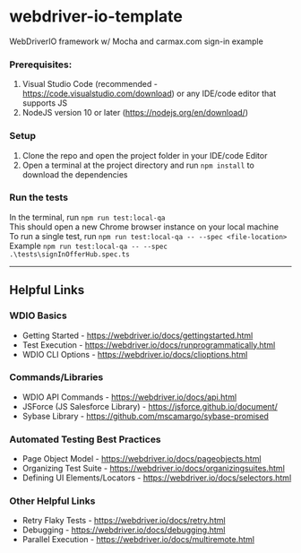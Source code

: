 # webdriver-io-template
WebDriverIO framework w/ Mocha and carmax.com sign-in example

### Prerequisites:
1. Visual Studio Code (recommended - https://code.visualstudio.com/download) or any IDE/code editor that supports JS
2. NodeJS version 10 or later (https://nodejs.org/en/download/) 

### Setup
1. Clone the repo and open the project folder in your IDE/code Editor
2. Open a terminal at the project directory and run ```npm install``` to download the dependencies

### Run the tests
In the terminal, run ```npm run test:local-qa```  
This should open a new Chrome browser instance on your local machine  
To run a single test, run ```npm run test:local-qa -- --spec <file-location>```  
    Example ```npm run test:local-qa -- --spec .\tests\signInOfferHub.spec.ts```

---
## Helpful Links


### WDIO Basics
			
* Getting Started - https://webdriver.io/docs/gettingstarted.html
* Test Execution - https://webdriver.io/docs/runprogrammatically.html
* WDIO CLI Options - https://webdriver.io/docs/clioptions.html
	
	
### Commands/Libraries

* WDIO API Commands - https://webdriver.io/docs/api.html
* JSForce (JS Salesforce Library) - https://jsforce.github.io/document/
* Sybase Library - https://github.com/mscamargo/sybase-promised
		
### Automated Testing Best Practices
		
* Page Object Model - https://webdriver.io/docs/pageobjects.html 
* Organizing Test Suite - https://webdriver.io/docs/organizingsuites.html
* Defining UI Elements/Locators - https://webdriver.io/docs/selectors.html
	
	
### Other Helpful Links
  
* Retry Flaky Tests - https://webdriver.io/docs/retry.html
* Debugging - https://webdriver.io/docs/debugging.html
* Parallel Execution - https://webdriver.io/docs/multiremote.html
